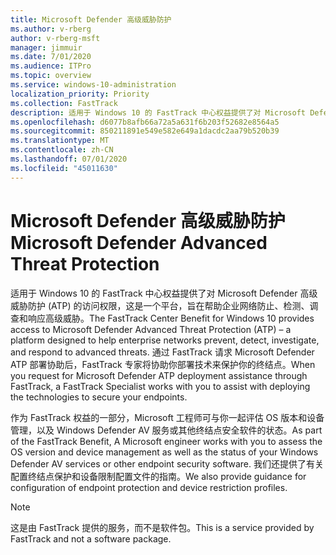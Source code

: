 ```yaml
---
title: Microsoft Defender 高级威胁防护
ms.author: v-rberg
author: v-rberg-msft
manager: jimmuir
ms.date: 7/01/2020
ms.audience: ITPro
ms.topic: overview
ms.service: windows-10-administration
localization_priority: Priority
ms.collection: FastTrack
description: 适用于 Windows 10 的 FastTrack 中心权益提供了对 Microsoft Defender 高级威胁防护 (ATP) 的访问权限，这是一项新服务，旨在帮助企业网络防止、检测、调查和响应高级威胁。
ms.openlocfilehash: d6077b8afb66a72a5a631f6b203f52682e8564a5
ms.sourcegitcommit: 850211891e549e582e649a1dacdc2aa79b520b39
ms.translationtype: MT
ms.contentlocale: zh-CN
ms.lasthandoff: 07/01/2020
ms.locfileid: "45011630"
---
```

# <a name="microsoft-defender-advanced-threat-protection"></a><span data-ttu-id="ccc81-103">Microsoft Defender 高级威胁防护</span><span class="sxs-lookup"><span data-stu-id="ccc81-103">Microsoft Defender Advanced Threat Protection</span></span>

<span data-ttu-id="ccc81-104">适用于 Windows 10 的 FastTrack 中心权益提供了对 Microsoft Defender 高级威胁防护 (ATP) 的访问权限，这是一个平台，旨在帮助企业网络防止、检测、调查和响应高级威胁。</span><span class="sxs-lookup"><span data-stu-id="ccc81-104">The FastTrack Center Benefit for Windows 10 provides access to Microsoft Defender Advanced Threat Protection (ATP) – a platform designed to help enterprise networks prevent, detect, investigate, and respond to advanced threats.</span></span> <span data-ttu-id="ccc81-105">通过 FastTrack 请求 Microsoft Defender ATP 部署协助后，FastTrack 专家将协助你部署技术来保护你的终结点。</span><span class="sxs-lookup"><span data-stu-id="ccc81-105">When you request for Microsoft Defender ATP deployment assistance through FastTrack, a FastTrack Specialist works with you to assist with deploying the technologies to secure your endpoints.</span></span>

<span data-ttu-id="ccc81-106">作为 FastTrack 权益的一部分，Microsoft 工程师可与你一起评估 OS 版本和设备管理，以及 Windows Defender AV 服务或其他终结点安全软件的状态。</span><span class="sxs-lookup"><span data-stu-id="ccc81-106">As part of the FastTrack Benefit, A Microsoft engineer works with you to assess the OS version and device management as well as the status of your Windows Defender AV services or other endpoint security software.</span></span> <span data-ttu-id="ccc81-107">我们还提供了有关配置终结点保护和设备限制配置文件的指南。</span><span class="sxs-lookup"><span data-stu-id="ccc81-107">We also provide guidance for configuration of endpoint protection and device restriction profiles.</span></span>  

> [!NOTE]
> <span data-ttu-id="ccc81-108">这是由 FastTrack 提供的服务，而不是软件包。</span><span class="sxs-lookup"><span data-stu-id="ccc81-108">This is a service provided by FastTrack and not a software package.</span></span> 

